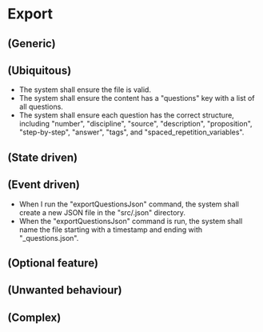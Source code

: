 # **Export**

## **(Generic)**

## **(Ubiquitous)**
* The system shall ensure the file is valid.
* The system shall ensure the content has a "questions" key with a list of all questions.
* The system shall ensure each question has the correct structure, including "number", "discipline", "source", "description", "proposition", "step-by-step", "answer", "tags", and "spaced_repetition_variables".

## **(State driven)**

## **(Event driven)**
* When I run the "exportQuestionsJson" command, the system shall create a new JSON file in the "src/.json" directory.
* When the "exportQuestionsJson" command is run, the system shall name the file starting with a timestamp and ending with "_questions.json".

## **(Optional feature)**

## **(Unwanted behaviour)**

## **(Complex)**
